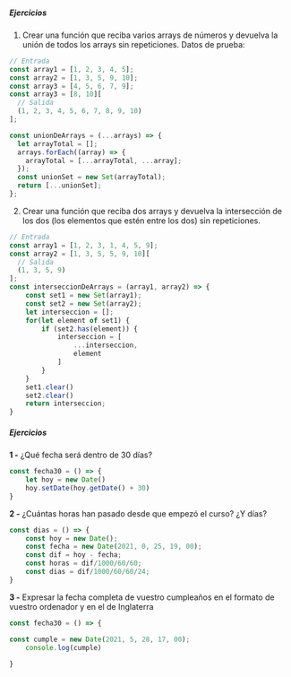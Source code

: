 ##### Ejercicios

1. Crear una función que reciba varios arrays de números y devuelva la unión de todos los arrays sin repeticiones.
   Datos de prueba:

```javascript
// Entrada
const array1 = [1, 2, 3, 4, 5];
const array2 = [1, 3, 5, 9, 10];
const array3 = [4, 5, 6, 7, 9];
const array3 = [8, 10][
  // Salida
  (1, 2, 3, 4, 5, 6, 7, 8, 9, 10)
];

const unionDeArrays = (...arrays) => {
  let arrayTotal = [];
  arrays.forEach((array) => {
    arrayTotal = [...arrayTotal, ...array];
  });
  const unionSet = new Set(arrayTotal);
  return [...unionSet];
};
```

2. Crear una función que reciba dos arrays y devuelva la intersección de los dos (los elementos que estén entre los dos) sin repeticiones.

```javascript
// Entrada
const array1 = [1, 2, 3, 1, 4, 5, 9];
const array2 = [1, 3, 5, 5, 9, 10][
  // Salida
  (1, 3, 5, 9)
];
const interseccionDeArrays = (array1, array2) => {
    const set1 = new Set(array1);
    const set2 = new Set(array2);
    let interseccion = [];
    for(let element of set1) {
        if (set2.has(element)) {
            interseccion = [
                ...interseccion,
                element
            ]
        }
    }
    set1.clear()
    set2.clear()
    return interseccion;
}
```


##### Ejercicios

**1 -** ¿Qué fecha será dentro de 30 días?

```javascript
const fecha30 = () => {
    let hoy = new Date()
    hoy.setDate(hoy.getDate() + 30)
}
```

**2 -** ¿Cuántas horas han pasado desde que empezó el curso? ¿Y días?

```javascript
const dias = () => {
    const hoy = new Date();
    const fecha = new Date(2021, 0, 25, 19, 00);
    const dif = hoy - fecha;
    const horas = dif/1000/60/60;
    const dias = dif/1000/60/60/24;
}
```

**3 -** Expresar la fecha completa de vuestro cumpleaños en el formato de vuestro ordenador y en el de Inglaterra

```javascript
const fecha30 = () => {

const cumple = new Date(2021, 5, 28, 17, 00);
    console.log(cumple)
    
}
```

